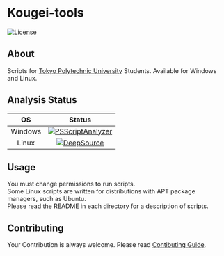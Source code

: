 # Kougei-tools
[![License](https://img.shields.io/github/license/rmuraix/kougei-tools)](./LICENSE)  
## About
Scripts for [Tokyo Polytechnic University](https://www.t-kougei.ac.jp/en) Students. Available for Windows and Linux.  
## Analysis Status
| OS | Status |
| :---: | :---: |
| Windows | [![PSScriptAnalyzer](https://github.com/rmuraix/kougei-tools/actions/workflows/PSScriptAnalyzer.yml/badge.svg)](https://github.com/rmuraix/kougei-tools/actions/workflows/PSScriptAnalyzer.yml) |
| Linux | [![DeepSource](https://deepsource.io/gh/rmuraix/kougei-tools.svg/?label=active+issues&token=Ntk7YqfPcJyJ3gG80r1w7fJJ)](https://deepsource.io/gh/rmuraix/kougei-tools/?ref=repository-badge) |  
## Usage
You must change permissions to run scripts.  
Some Linux scripts are written for distributions with APT package managers, such as Ubuntu.  
Please read the README in each directory for a description of scripts.
## Contributing
Your Contribution is always welcome. Please read [Contibuting Guide](./.github/CONTRIBUTING.md).